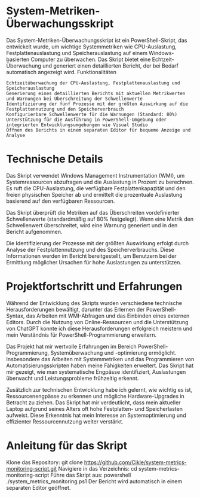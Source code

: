 # System-Metriken-Überwachungsskript

Das System-Metriken-Überwachungsskript ist ein PowerShell-Skript, das entwickelt wurde, um wichtige Systemmetriken wie CPU-Auslastung, Festplattenauslastung und Speicherauslastung auf einem Windows-basierten Computer zu überwachen. Das Skript bietet eine Echtzeit-Überwachung und generiert einen detaillierten Bericht, der bei Bedarf automatisch angezeigt wird.
Funktionalitäten

    Echtzeitüberwachung der CPU-Auslastung, Festplattenauslastung und Speicherauslastung
    Generierung eines detaillierten Berichts mit aktuellen Metrikwerten und Warnungen bei Überschreitung der Schwellenwerte
    Identifizierung der fünf Prozesse mit der größten Auswirkung auf die Festplattennutzung und den Speicherverbrauch
    Konfigurierbare Schwellenwerte für die Warnungen (Standard: 80%)
    Unterstützung für die Ausführung in PowerShell-Umgebung oder integrierten Entwicklungsumgebungen wie Visual Studio
    Öffnen des Berichts in einem separaten Editor für bequeme Anzeige und Analyse

# Technische Details

Das Skript verwendet Windows Management Instrumentation (WMI), um Systemressourcen abzufragen und die Auslastung in Prozent zu berechnen. Es ruft die CPU-Auslastung, die verfügbare Festplattenkapazität und den freien physischen Speicher ab und ermittelt die prozentuale Auslastung basierend auf den verfügbaren Ressourcen.

Das Skript überprüft die Metriken auf das Überschreiten vordefinierter Schwellenwerte (standardmäßig auf 80% festgelegt). Wenn eine Metrik den Schwellenwert überschreitet, wird eine Warnung generiert und in den Bericht aufgenommen.

Die Identifizierung der Prozesse mit der größten Auswirkung erfolgt durch Analyse der Festplattennutzung und des Speicherverbrauchs. Diese Informationen werden im Bericht bereitgestellt, um Benutzern bei der Ermittlung möglicher Ursachen für hohe Auslastungen zu unterstützen.


# Projektfortschritt und Erfahrungen

Während der Entwicklung des Skripts wurden verschiedene technische Herausforderungen bewältigt, darunter das Erlernen der PowerShell-Syntax, das Arbeiten mit WMI-Abfragen und das Einbinden eines externen Editors. Durch die Nutzung von Online-Ressourcen und die Unterstützung von ChatGPT konnte ich diese Herausforderungen erfolgreich meistern und mein Verständnis für PowerShell-Programmierung erweitern.

Das Projekt hat mir wertvolle Erfahrungen im Bereich PowerShell-Programmierung, Systemüberwachung und -optimierung ermöglicht. Insbesondere das Arbeiten mit Systemmetriken und das Programmieren von Automatisierungsskripten haben meine Fähigkeiten erweitert. Das Skript hat mir gezeigt, wie man systematische Engpässe identifiziert, Auslastungen überwacht und Leistungsprobleme frühzeitig erkennt.

Zusätzlich zur technischen Entwicklung habe ich gelernt, wie wichtig es ist, Ressourcenengpässe zu erkennen und mögliche Hardware-Upgrades in Betracht zu ziehen. Das Skript hat mir verdeutlicht, dass mein aktueller Laptop aufgrund seines Alters oft hohe Festplatten- und Speicherlasten aufweist. Diese Erkenntnis hat mein Interesse an Systemoptimierung und effizienter Ressourcennutzung weiter verstärkt.

# Anleitung für das Skript

Klone das Repository: git clone https://github.com/Cikle/system-metrics-monitoring-script.git
Navigiere in das Verzeichnis: cd system-metrics-monitoring-script
Führe das Skript aus: powershell ./system_metrics_monitoring.ps1
Der Bericht wird automatisch in einem separaten Editor geöffnet.

